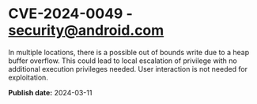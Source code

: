 # CVE-2024-0049 - security@android.com

In multiple locations, there is a possible out of bounds write due to a heap buffer overflow. This could lead to local escalation of privilege with no additional execution privileges needed. User  interaction is not needed for exploitation.

**Publish date:** 2024-03-11

